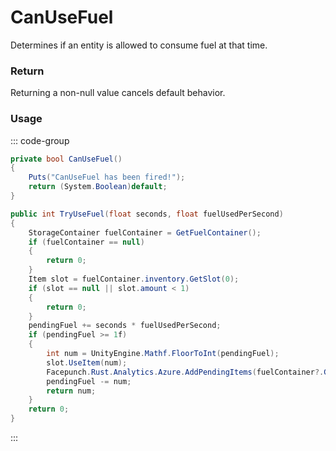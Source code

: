 <Badge type="danger" text="Carbon Compatible"/><Badge type="warning" text="Oxide Compatible"/>
# CanUseFuel
Determines if an entity is allowed to consume fuel at that time.
### Return
Returning a non-null value cancels default behavior.

### Usage
::: code-group
```csharp [Example]
private bool CanUseFuel()
{
	Puts("CanUseFuel has been fired!");
	return (System.Boolean)default;
}
```
```csharp [Source — Assembly-CSharp @ EntityFuelSystem]
public int TryUseFuel(float seconds, float fuelUsedPerSecond)
{
	StorageContainer fuelContainer = GetFuelContainer();
	if (fuelContainer == null)
	{
		return 0;
	}
	Item slot = fuelContainer.inventory.GetSlot(0);
	if (slot == null || slot.amount < 1)
	{
		return 0;
	}
	pendingFuel += seconds * fuelUsedPerSecond;
	if (pendingFuel >= 1f)
	{
		int num = UnityEngine.Mathf.FloorToInt(pendingFuel);
		slot.UseItem(num);
		Facepunch.Rust.Analytics.Azure.AddPendingItems(fuelContainer?.GetParentEntity() ?? fuelContainer, slot.info.shortname, num, "fuel_system");
		pendingFuel -= num;
		return num;
	}
	return 0;
}

```
:::
